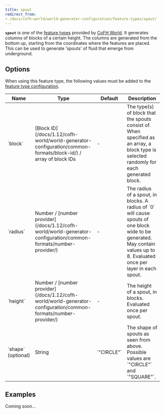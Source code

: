```yaml
---
title: spout
redirect_from:
- /docs/cofh-world/world-generator-configuration/feature-types/spout/
---
```


**`spout`** is one of the [feature
types](/docs/1.12/cofh-world/world-generator-configuration/feature-types/) provided
by [CoFH World](/docs/1.12/cofh-world/). It generates columns of blocks of a certain
height. The columns are generated from the bottom up, starting from the
coordinates where the features are placed. This can be used to generate 'spouts'
of fluid that emerge from underground.


Options
-------

When using this feature type, the following values must be added to the [feature
type
configuration](/docs/1.12/cofh-world/world-generator-configuration/feature-format/#feature-type-configuration).

<div class="uk-overflow-container">
    <table class="uk-table uk-table-striped uk-text-small">
        <thead>
            <tr>
                <th>Name</th>
                <th>Type</th>
                <th>Default</th>
                <th>Description</th>
            </tr>
        </thead>
        <tbody>
            <tr>
                <td markdown="span">`block`</td>
                <td markdown="span">
                    [Block ID](/docs/1.12/cofh-world/world-generator-configuration/common-formats/block-id/)
                    / array of block IDs
                </td>
                <td>-</td>
                <td markdown="span">
                    The type(s) of block that the spouts consist of. When
                    specified as an array, a block type is selected randomly for
                    each generated block.
                </td>
            </tr>
            <tr>
                <td markdown="span">`radius`</td>
                <td markdown="span">
                    Number /
                    [number provider](/docs/1.12/cofh-world/world-generator-configuration/common-formats/number-provider/)
                </td>
                <td markdown="span">-</td>
                <td markdown="span">
                    The radius of a spout, in blocks. A radius of `0` will cause
                    spouts of one block wide to be generated. May contain values
                    up to 8. Evaluated once per layer in each spout.
                </td>
            </tr>
            <tr>
                <td markdown="span">`height`</td>
                <td markdown="span">
                    Number /
                    [number provider](/docs/1.12/cofh-world/world-generator-configuration/common-formats/number-provider/)
                </td>
                <td markdown="span">-</td>
                <td markdown="span">
                    The height of a spout, in blocks. Evaluated once per spout.
                </td>
            </tr>
            <tr>
                <td markdown="span">`shape` (optional)</td>
                <td markdown="span">String</td>
                <td markdown="span">`"CIRCLE"`</td>
                <td markdown="span">
                    The shape of spouts as seen from above. Possible values are
                    `"CIRCLE"` and `"SQUARE"`.
                </td>
            </tr>
        </tbody>
    </table>
</div>


Examples
--------

Coming soon...
